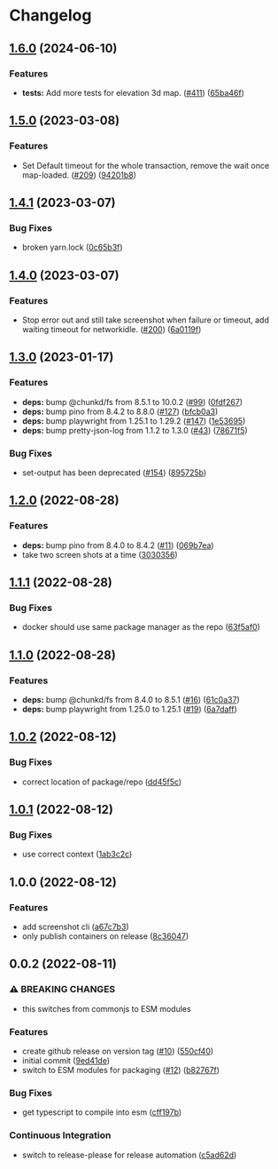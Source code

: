 # Changelog

## [1.6.0](https://github.com/linz/basemaps-screenshot/compare/v1.5.0...v1.6.0) (2024-06-10)


### Features

* **tests:** Add more tests for elevation 3d map. ([#411](https://github.com/linz/basemaps-screenshot/issues/411)) ([65ba46f](https://github.com/linz/basemaps-screenshot/commit/65ba46fc3e319923e5f8db785c38fe03079816db))

## [1.5.0](https://github.com/linz/basemaps-screenshot/compare/v1.4.1...v1.5.0) (2023-03-08)


### Features

* Set Default timeout for the whole transaction, remove the wait once map-loaded. ([#209](https://github.com/linz/basemaps-screenshot/issues/209)) ([94201b8](https://github.com/linz/basemaps-screenshot/commit/94201b84d1adaa1ad88d90e9ba91fdca23a80fc9))

## [1.4.1](https://github.com/linz/basemaps-screenshot/compare/v1.4.0...v1.4.1) (2023-03-07)


### Bug Fixes

* broken yarn.lock ([0c65b3f](https://github.com/linz/basemaps-screenshot/commit/0c65b3f050a552841ff9fc7c52a1e74795c7a570))

## [1.4.0](https://github.com/linz/basemaps-screenshot/compare/v1.3.0...v1.4.0) (2023-03-07)


### Features

* Stop error out and still take screenshot when failure or timeout, add waiting timeout for networkidle. ([#200](https://github.com/linz/basemaps-screenshot/issues/200)) ([6a0119f](https://github.com/linz/basemaps-screenshot/commit/6a0119f38ad128142976788823538bb6ed9f880b))

## [1.3.0](https://github.com/linz/basemaps-screenshot/compare/v1.2.0...v1.3.0) (2023-01-17)


### Features

* **deps:** bump @chunkd/fs from 8.5.1 to 10.0.2 ([#99](https://github.com/linz/basemaps-screenshot/issues/99)) ([0fdf267](https://github.com/linz/basemaps-screenshot/commit/0fdf267b8d64ef896966d536b5003ea8c9127703))
* **deps:** bump pino from 8.4.2 to 8.8.0 ([#127](https://github.com/linz/basemaps-screenshot/issues/127)) ([bfcb0a3](https://github.com/linz/basemaps-screenshot/commit/bfcb0a3f7a15381883d579544b60df53a9732278))
* **deps:** bump playwright from 1.25.1 to 1.29.2 ([#147](https://github.com/linz/basemaps-screenshot/issues/147)) ([1e53695](https://github.com/linz/basemaps-screenshot/commit/1e53695936cd03000ebd9f412079007d97632f7a))
* **deps:** bump pretty-json-log from 1.1.2 to 1.3.0 ([#43](https://github.com/linz/basemaps-screenshot/issues/43)) ([78671f5](https://github.com/linz/basemaps-screenshot/commit/78671f55cf3443766ed25aacc15af6c32787bda8))


### Bug Fixes

* set-output has been deprecated ([#154](https://github.com/linz/basemaps-screenshot/issues/154)) ([895725b](https://github.com/linz/basemaps-screenshot/commit/895725b2140ea60f1d19fa24f192721a083d932d))

## [1.2.0](https://github.com/linz/basemaps-screenshot/compare/v1.1.1...v1.2.0) (2022-08-28)


### Features

* **deps:** bump pino from 8.4.0 to 8.4.2 ([#11](https://github.com/linz/basemaps-screenshot/issues/11)) ([069b7ea](https://github.com/linz/basemaps-screenshot/commit/069b7ea21c235e7aa5e1d360a613a4a80a694dd2))
* take two screen shots at a time ([3030356](https://github.com/linz/basemaps-screenshot/commit/30303566b45bc38443b76623a3ba4005f91a0685))

## [1.1.1](https://github.com/linz/basemaps-screenshot/compare/v1.1.0...v1.1.1) (2022-08-28)


### Bug Fixes

* docker should use same package manager as the repo ([63f5af0](https://github.com/linz/basemaps-screenshot/commit/63f5af08902f95d93fabac0f4a464803044e5225))

## [1.1.0](https://github.com/linz/basemaps-screenshot/compare/v1.0.2...v1.1.0) (2022-08-28)


### Features

* **deps:** bump @chunkd/fs from 8.4.0 to 8.5.1 ([#16](https://github.com/linz/basemaps-screenshot/issues/16)) ([61c0a37](https://github.com/linz/basemaps-screenshot/commit/61c0a37e875ea776f9804552c61534b06cf3215f))
* **deps:** bump playwright from 1.25.0 to 1.25.1 ([#19](https://github.com/linz/basemaps-screenshot/issues/19)) ([6a7daff](https://github.com/linz/basemaps-screenshot/commit/6a7daff8016b21f4395061d16eff24a14dc018b8))

## [1.0.2](https://github.com/linz/basemaps-screenshot/compare/v1.0.1...v1.0.2) (2022-08-12)


### Bug Fixes

* correct location of package/repo ([dd45f5c](https://github.com/linz/basemaps-screenshot/commit/dd45f5c46f274c8cab218aba36deb9058cef560e))

## [1.0.1](https://github.com/linz/basemaps-screenshot/compare/v1.0.0...v1.0.1) (2022-08-12)


### Bug Fixes

* use correct context ([1ab3c2c](https://github.com/linz/basemaps-screenshot/commit/1ab3c2c5c8fb68dd86f6183d5d5e8863bfa2ff32))

## 1.0.0 (2022-08-12)


### Features

* add screenshot cli ([a67c7b3](https://github.com/linz/basemaps-screenshot/commit/a67c7b3cc815f40dbf21ca6785701e97c349827b))
* only publish containers on release ([8c36047](https://github.com/linz/basemaps-screenshot/commit/8c360477510b2caf150d40cd49c62c6231ee13b3))

## 0.0.2 (2022-08-11)


### ⚠ BREAKING CHANGES

* this switches from commonjs to ESM modules

### Features

* create github release on version tag ([#10](https://github.com/linz/template-javascript-hello-world/issues/10)) ([550cf40](https://github.com/linz/template-javascript-hello-world/commit/550cf406918c06faac6bf7b2e57500f5f4be621a))
* initial commit ([9ed41de](https://github.com/linz/template-javascript-hello-world/commit/9ed41de00ea3cf08eda07563bc444c124fb6814c))
* switch to ESM modules for packaging ([#12](https://github.com/linz/template-javascript-hello-world/issues/12)) ([b82767f](https://github.com/linz/template-javascript-hello-world/commit/b82767fa973324a23f9f6eb692147f603ea6a0cc))


### Bug Fixes

* get typescript to compile into esm ([cff197b](https://github.com/linz/template-javascript-hello-world/commit/cff197be277a9f13277f10276cc93d1a6835328e))


### Continuous Integration

* switch to release-please for release automation ([c5ad62d](https://github.com/linz/template-javascript-hello-world/commit/c5ad62d7fc96a198618bebb716702c56758e9824))
